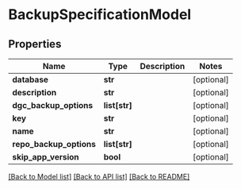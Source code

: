 # BackupSpecificationModel

## Properties
Name | Type | Description | Notes
------------ | ------------- | ------------- | -------------
**database** | **str** |  | [optional] 
**description** | **str** |  | [optional] 
**dgc_backup_options** | **list[str]** |  | [optional] 
**key** | **str** |  | [optional] 
**name** | **str** |  | [optional] 
**repo_backup_options** | **list[str]** |  | [optional] 
**skip_app_version** | **bool** |  | [optional] 

[[Back to Model list]](../README.md#documentation-for-models) [[Back to API list]](../README.md#documentation-for-api-endpoints) [[Back to README]](../README.md)


